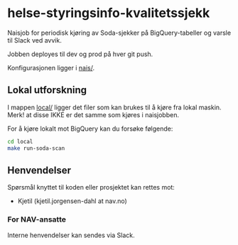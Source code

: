 # helse-styringsinfo-kvalitetssjekk

Naisjob for periodisk kjøring av Soda-sjekker på BigQuery-tabeller og varsle til Slack ved avvik.

Jobben deployes til dev og prod på hver git push.

Konfigurasjonen ligger i [nais/](nais/).

## Lokal utforskning

I mappen [local/](local/) ligger det filer som kan brukes til å kjøre fra lokal maskin. Merk! at disse IKKE er det samme som kjøres i naisjobben.

For å kjøre lokalt mot BigQuery kan du forsøke følgende:

```sh
cd local
make run-soda-scan
```

## Henvendelser

Spørsmål knyttet til koden eller prosjektet kan rettes mot:

* Kjetil (kjetil.jorgensen-dahl at nav.no)

### For NAV-ansatte

Interne henvendelser kan sendes via Slack.
